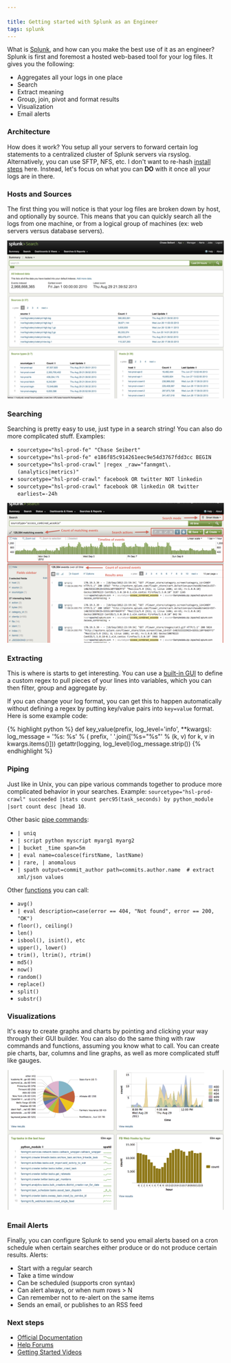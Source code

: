 ```yaml
---

title: Getting started with Splunk as an Engineer
tags: splunk
---
```


What is [Splunk](http://www.splunk.com/), and how can you make the best use of it as an engineer? Splunk is first and foremost a hosted web-based tool for your log files. It gives you the following:

- Aggregates all your logs in one place
- Search
- Extract meaning
- Group, join, pivot and format results
- Visualization
- Email alerts


### Architecture

How does it work? You setup all your servers to forward certain log statements to a centralized cluster of Splunk servers via rsyslog. Alternatively, you can use SFTP, NFS, etc. I don't want to re-hash [install steps](http://chase-seibert.github.io/blog/2010/12/31/splunkrsyslogapacheubuntu-quickstart.html) here. Instead, let's focus on what you can **DO** with it once all your logs are in there.


### Hosts and Sources

The first thing you will notice is that your log files are broken down by host, and optionally by source. This means that you can quickly search all the logs from one machine, or from a logical group of machines (ex: web servers versus database servers).

![splunk sources](/images/splunk2.png)


### Searching

Searching is pretty easy to use, just type in a search string! You can also do more complicated stuff. Examples:

- `sourcetype="hsl-prod-fe" "Chase Seibert"`
- `sourcetype="hsl-prod-fe" e186f85c914261eec9e54d3767fdd3cc BEGIN`
- `sourcetype="hsl-prod-crawl" |regex _raw="fanmgmt\.(analytics|metrics)"`
- `sourcetype="hsl-prod-crawl" facebook OR twitter NOT linkedin`
- `sourcetype="hsl-prod-crawl" facebook OR linkedin OR twitter earliest=-24h`

![splunk sources](/images/splunk3.png)


### Extracting

This is where is starts to get interesting. You can use a [built-in GUI](http://docs.splunk.com/Documentation/Splunk/5.0.4/Knowledge/Addfieldsatsearchtime) to define a custom regex to pull pieces of your lines into variables, which you can then filter, group and aggregate by.

If you can change your log format, you can get this to happen automatically without defining a regex by putting key/value pairs into `key=value` format. Here is some example code:

{% highlight python %}
def key_value(prefix, log_level='info', **kwargs):
    log_message = '%s: %s' % (
        prefix, ' '.join(['%s="%s"' % (k, v) for k, v in kwargs.items()]))
    getattr(logging, log_level)(log_message.strip())
{% endhighlight %}


### Piping

Just like in Unix, you can pipe various commands together to produce more complicated behavior in your searches.  Example: `sourcetype="hsl-prod-crawl" succeeded |stats count perc95(task_seconds) by python_module |sort count desc |head 10`.

Other basic [pipe commands](http://docs.splunk.com/Documentation/Splunk/5.0.4/SearchReference/SearchCheatsheet):

- `| uniq`
- `| script python myscript myarg1 myarg2`
- `| bucket _time span=5m`
- `| eval name=coalesce(firstName, lastName)`
- `| rare, | anomalous`
- `| spath output=commit_author path=commits.author.name  # extract xml/json values`

Other [functions](http://docs.splunk.com/Documentation/Splunk/5.0.4/SearchReference/SearchCheatsheet) you can call:

- `avg()`
- `| eval description=case(error == 404, "Not found", error == 200, "OK")`
- `floor(), ceiling()`
- `len()`
- `isbool(), isint(), etc`
- `upper(), lower()`
- `trim(), ltrim(), rtrim()`
- `md5()`
- `now()`
- `random()`
- `replace()`
- `split()`
- `substr()`


### Visualizations

It's easy to create graphs and charts by pointing and clicking your way through their GUI builder. You can also do the same thing with raw commands and functions, assuming you know what to call. You can create pie charts, bar, columns and line graphs, as well as more complicated stuff like gauges.

![splunk dashboard](/images/splunk1.png)


### Email Alerts

Finally, you can configure Splunk to send you email alerts based on a cron schedule when certain searches either produce or do not produce certain results. Alerts:

- Start with a regular search
- Take a time window
- Can be scheduled (supports cron syntax)
- Can alert always, or when num rows > N
- Can remember not to re-alert on the same items
- Sends an email, or publishes to an RSS feed


### Next steps

- [Official Documentation](http://docs.splunk.com/Documentation/Splunk)
- [Help Forums](http://answers.splunk.com/)
- [Getting Started Videos](http://www.splunk.com/view/education-videos)
